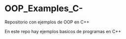 # OOP_Examples_C-
Repositorio con ejemplos de OOP en C++

En este repo hay ejemplos basicos de programas en C++
